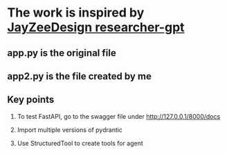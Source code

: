# The work is inspired by [JayZeeDesign researcher-gpt](https://github.com/JayZeeDesign/researcher-gpt)

## app.py is the original file

## app2.py is the file created by me

## Key points

1. To test FastAPI, go to the swagger file under http://127.0.0.1/8000/docs

2. Import multiple versions of pydrantic

3. Use StructuredTool to create tools for agent
